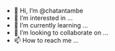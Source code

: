- 👋 Hi, I’m @chatantambe
- 👀 I’m interested in ...
- 🌱 I’m currently learning ...
- 💞️ I’m looking to collaborate on ...
- 📫 How to reach me ...

<!---
ROYALKING1707/ROYALKING1707 is a ✨ special ✨ repository because its `README.md` (this file) appears on your GitHub profile.
You can click the Preview link to take a look at your changes.
--->
